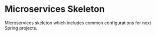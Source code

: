 # Microservices Skeleton
Microservices skeleton which includes common configurations for next Spring projects.
